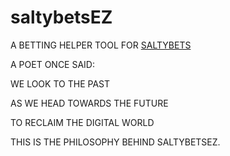 saltybetsEZ
===========

A BETTING HELPER TOOL FOR [SALTYBETS](http://www.saltybet.com/)

A POET ONCE SAID:

 WE LOOK TO THE PAST

 AS WE HEAD TOWARDS THE FUTURE

 TO RECLAIM THE DIGITAL WORLD

THIS IS THE PHILOSOPHY BEHIND SALTYBETSEZ.  
